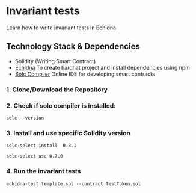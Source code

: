 # Invariant tests
Learn how to write invariant tests in Echidna

## Technology Stack & Dependencies

- Solidity (Writing Smart Contract)
- [Echidna](https://github.com/crytic/echidna) To create hardhat project and install dependencies using npm
- [Solc Compiler](https://docs.soliditylang.org/en/latest/installing-solidity.html) Online IDE for developing smart contracts

### 1. Clone/Download the Repository

### 2. Check if solc compiler is installed:
```
solc --version
```

### 3. Install and use specific Solidity version
```
solc-select install  0.8.1
```
```
solc-select use 0.7.0
```

### 4. Run the invariant tests
```
echidna-test template.sol --contract TestToken.sol
```
